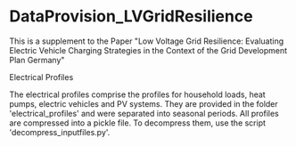 # DataProvision_LVGridResilience
This is a supplement to the Paper "Low Voltage Grid Resilience: Evaluating Electric Vehicle Charging Strategies in the Context of the Grid Development Plan Germany"






Electrical Profiles

The electrical profiles comprise the profiles for household loads, heat pumps, electric vehicles and PV systems. They are provided in the folder 'electrical_profiles' and were separated into seasonal periods. All profiles are compressed into a pickle file. To decompress them, use the script 'decompress_inputfiles.py'. 
